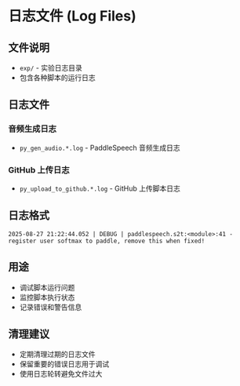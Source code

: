 # 日志文件 (Log Files)

## 文件说明

- `exp/` - 实验日志目录
- 包含各种脚本的运行日志

## 日志文件

### 音频生成日志

- `py_gen_audio.*.log` - PaddleSpeech 音频生成日志

### GitHub 上传日志

- `py_upload_to_github.*.log` - GitHub 上传脚本日志

## 日志格式

```
2025-08-27 21:22:44.052 | DEBUG | paddlespeech.s2t:<module>:41 - register user softmax to paddle, remove this when fixed!
```

## 用途

- 调试脚本运行问题
- 监控脚本执行状态
- 记录错误和警告信息

## 清理建议

- 定期清理过期的日志文件
- 保留重要的错误日志用于调试
- 使用日志轮转避免文件过大
